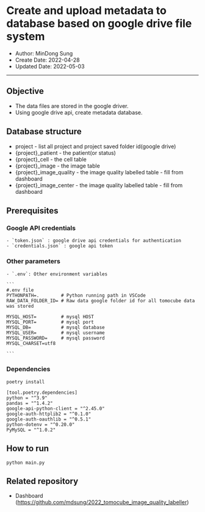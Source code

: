 # Create and upload metadata to database based on google drive file system

- Author: MinDong Sung
- Create Date: 2022-04-28
- Updated Date: 2022-05-03

---

## Objective

- The data files are stored in the google driver.
- Using google drive api, create metadata database.

## Database structure

- project - list all project and project saved folder id(google drive)
- {project}\_patient - the patient(or status)
- {project}\_cell - the cell table
- {project}\_image - the image table
- {project}\_image_quality - the image quality labelled table - fill from dashboard
- {project}\_image_center - the image quality labelled table - fill from dashboard

## Prerequisites

### Google API credentials

    - `token.json` : google drive api credentials for authentication
    - `credentials.json` : google api token

### Other parameters

    - `.env`: Other environment variables

    ```
    #.env file
    PYTHONPATH=.        # Python running path in VSCode
    RAW_DATA_FOLDER_ID= # Raw data google folder id for all tomocube data was stored

    MYSQL_HOST=         # mysql HOST
    MYSQL_PORT=         # mysql port
    MYSQL_DB=           # mysql database
    MYSQL_USER=         # mysql username
    MYSQL_PASSWORD=     # mysql password
    MYSQL_CHARSET=utf8

    ```

### Dependencies

```
poetry install
```

```
[tool.poetry.dependencies]
python = "^3.9"
pandas = "^1.4.2"
google-api-python-client = "^2.45.0"
google-auth-httplib2 = "^0.1.0"
google-auth-oauthlib = "^0.5.1"
python-dotenv = "^0.20.0"
PyMySQL = "^1.0.2"

```

## How to run

```
python main.py
```

## Related repository

- Dashboard (https://github.com/mdsung/2022_tomocube_image_quality_labeller)

